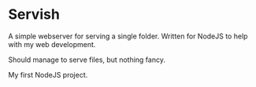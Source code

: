 # Servish

A simple webserver for serving a single folder.
Written for NodeJS to help with my web development.

Should manage to serve files, but nothing fancy.

My first NodeJS project.
